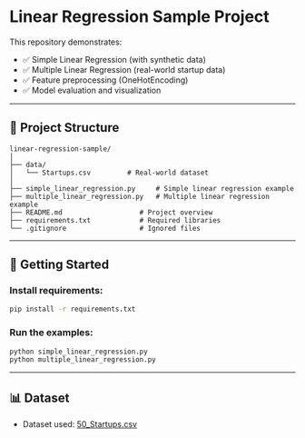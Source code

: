 # Linear Regression Sample Project

This repository demonstrates:
- ✅ Simple Linear Regression (with synthetic data)
- ✅ Multiple Linear Regression (real-world startup data)
- ✅ Feature preprocessing (OneHotEncoding)
- ✅ Model evaluation and visualization

---

## 📁 Project Structure

```
linear-regression-sample/
│
├── data/
│   └── Startups.csv         # Real-world dataset
│
├── simple_linear_regression.py     # Simple linear regression example
├── multiple_linear_regression.py   # Multiple linear regression example
├── README.md                   # Project overview
├── requirements.txt            # Required libraries
└── .gitignore                  # Ignored files
```

---

## 🚀 Getting Started

### Install requirements:
```bash
pip install -r requirements.txt
```

### Run the examples:
```bash
python simple_linear_regression.py
python multiple_linear_regression.py
```

---

## 📊 Dataset

- Dataset used: [50_Startups.csv](https://www.kaggle.com/datasets/nirajvermafcb/startups)
